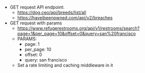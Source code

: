 - GET request API endpoint:
  - https://dog.ceo/api/breeds/list/all
  - https://haveibeenpwned.com/api/v2/breaches
- GET request with params
  - https://www.refugerestrooms.org/api/v1/restrooms/search?page=1&per_page=10&offset=0&query=san%20francisco
  - PARAMS:
    - page: 1
    - per_page: 10
    - offset: 0
    - query: san francisco
  - Set a rate limiting and caching middleware in it